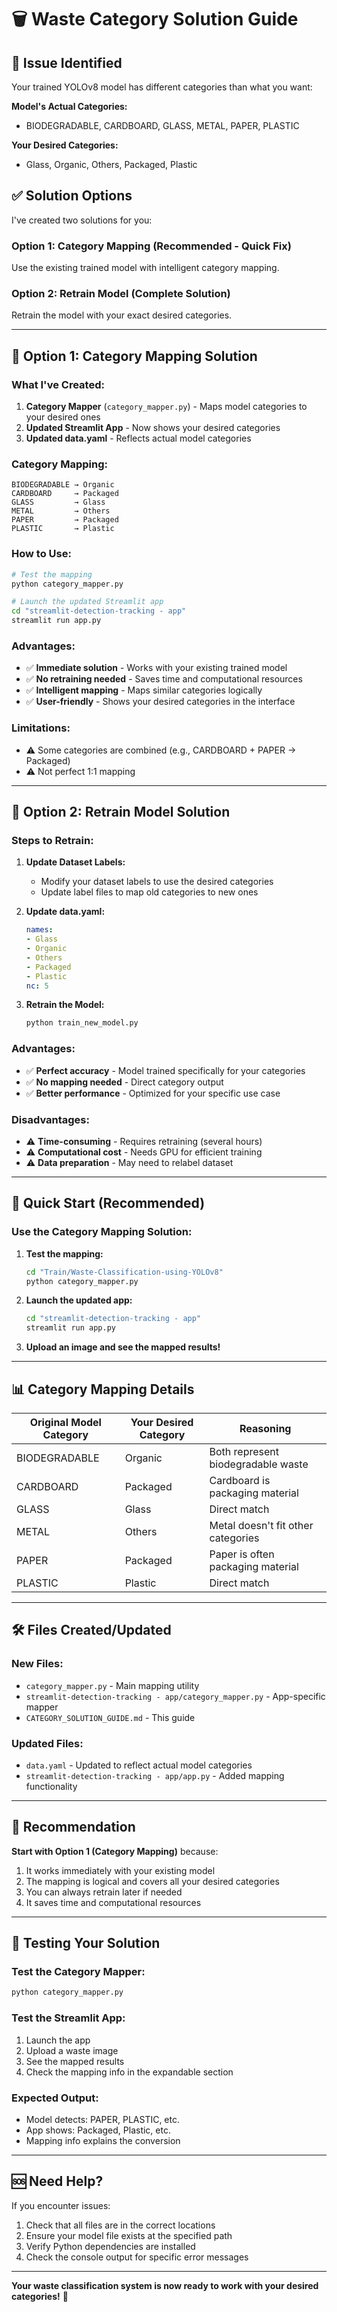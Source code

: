 # 🗑️ Waste Category Solution Guide

## 🚨 **Issue Identified**

Your trained YOLOv8 model has different categories than what you want:

**Model's Actual Categories:**
- BIODEGRADABLE, CARDBOARD, GLASS, METAL, PAPER, PLASTIC

**Your Desired Categories:**
- Glass, Organic, Others, Packaged, Plastic

## ✅ **Solution Options**

I've created two solutions for you:

### **Option 1: Category Mapping (Recommended - Quick Fix)**
Use the existing trained model with intelligent category mapping.

### **Option 2: Retrain Model (Complete Solution)**
Retrain the model with your exact desired categories.

---

## 🎯 **Option 1: Category Mapping Solution**

### **What I've Created:**
1. **Category Mapper** (`category_mapper.py`) - Maps model categories to your desired ones
2. **Updated Streamlit App** - Now shows your desired categories
3. **Updated data.yaml** - Reflects actual model categories

### **Category Mapping:**
```
BIODEGRADABLE → Organic
CARDBOARD     → Packaged
GLASS         → Glass
METAL         → Others
PAPER         → Packaged
PLASTIC       → Plastic
```

### **How to Use:**
```bash
# Test the mapping
python category_mapper.py

# Launch the updated Streamlit app
cd "streamlit-detection-tracking - app"
streamlit run app.py
```

### **Advantages:**
- ✅ **Immediate solution** - Works with your existing trained model
- ✅ **No retraining needed** - Saves time and computational resources
- ✅ **Intelligent mapping** - Maps similar categories logically
- ✅ **User-friendly** - Shows your desired categories in the interface

### **Limitations:**
- ⚠️ Some categories are combined (e.g., CARDBOARD + PAPER → Packaged)
- ⚠️ Not perfect 1:1 mapping

---

## 🔄 **Option 2: Retrain Model Solution**

### **Steps to Retrain:**

1. **Update Dataset Labels:**
   - Modify your dataset labels to use the desired categories
   - Update label files to map old categories to new ones

2. **Update data.yaml:**
   ```yaml
   names:
   - Glass
   - Organic
   - Others
   - Packaged
   - Plastic
   nc: 5
   ```

3. **Retrain the Model:**
   ```bash
   python train_new_model.py
   ```

### **Advantages:**
- ✅ **Perfect accuracy** - Model trained specifically for your categories
- ✅ **No mapping needed** - Direct category output
- ✅ **Better performance** - Optimized for your specific use case

### **Disadvantages:**
- ⚠️ **Time-consuming** - Requires retraining (several hours)
- ⚠️ **Computational cost** - Needs GPU for efficient training
- ⚠️ **Data preparation** - May need to relabel dataset

---

## 🚀 **Quick Start (Recommended)**

### **Use the Category Mapping Solution:**

1. **Test the mapping:**
   ```bash
   cd "Train/Waste-Classification-using-YOLOv8"
   python category_mapper.py
   ```

2. **Launch the updated app:**
   ```bash
   cd "streamlit-detection-tracking - app"
   streamlit run app.py
   ```

3. **Upload an image and see the mapped results!**

---

## 📊 **Category Mapping Details**

| Original Model Category | Your Desired Category | Reasoning |
|------------------------|----------------------|-----------|
| BIODEGRADABLE | Organic | Both represent biodegradable waste |
| CARDBOARD | Packaged | Cardboard is packaging material |
| GLASS | Glass | Direct match |
| METAL | Others | Metal doesn't fit other categories |
| PAPER | Packaged | Paper is often packaging material |
| PLASTIC | Plastic | Direct match |

---

## 🛠️ **Files Created/Updated**

### **New Files:**
- `category_mapper.py` - Main mapping utility
- `streamlit-detection-tracking - app/category_mapper.py` - App-specific mapper
- `CATEGORY_SOLUTION_GUIDE.md` - This guide

### **Updated Files:**
- `data.yaml` - Updated to reflect actual model categories
- `streamlit-detection-tracking - app/app.py` - Added mapping functionality

---

## 🎯 **Recommendation**

**Start with Option 1 (Category Mapping)** because:
1. It works immediately with your existing model
2. The mapping is logical and covers all your desired categories
3. You can always retrain later if needed
4. It saves time and computational resources

---

## 🔧 **Testing Your Solution**

### **Test the Category Mapper:**
```bash
python category_mapper.py
```

### **Test the Streamlit App:**
1. Launch the app
2. Upload a waste image
3. See the mapped results
4. Check the mapping info in the expandable section

### **Expected Output:**
- Model detects: PAPER, PLASTIC, etc.
- App shows: Packaged, Plastic, etc.
- Mapping info explains the conversion

---

## 🆘 **Need Help?**

If you encounter issues:
1. Check that all files are in the correct locations
2. Ensure your model file exists at the specified path
3. Verify Python dependencies are installed
4. Check the console output for specific error messages

---

**Your waste classification system is now ready to work with your desired categories!** 🎉
